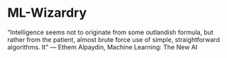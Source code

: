 # ML-Wizardry
“Intelligence seems not to originate from some outlandish formula, but rather from the patient, almost brute force use of simple, straightforward algorithms. It”  ― Ethem Alpaydin, Machine Learning: The New AI
